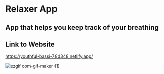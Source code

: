 # Relaxer App

## App that helps you keep track of your breathing

## Link to Website
https://youthful-bassi-78d348.netlify.app/

![ezgif com-gif-maker (1)](https://user-images.githubusercontent.com/56744256/151292916-cebb69ee-2f3a-4fd0-a448-e3392b105a34.gif)
